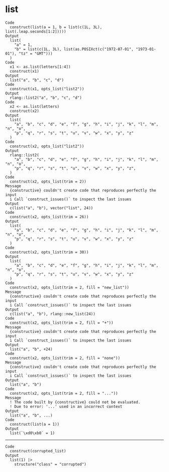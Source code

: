 # list

    Code
      construct(list(a = 1, b = list(c(1L, 3L), list(.leap.seconds[1:2]))))
    Output
      list(
        "a" = 1,
        "b" = list(c(1L, 3L), list(as.POSIXct(c("1972-07-01", "1973-01-01"), "tz" = "GMT")))
      )
    Code
      x1 <- as.list(letters[1:4])
      construct(x1)
    Output
      list("a", "b", "c", "d")
    Code
      construct(x1, opts_list("list2"))
    Output
      rlang::list2("a", "b", "c", "d")
    Code
      x2 <- as.list(letters)
      construct(x2)
    Output
      list(
        "a", "b", "c", "d", "e", "f", "g", "h", "i", "j", "k", "l", "m", "n", "o",
        "p", "q", "r", "s", "t", "u", "v", "w", "x", "y", "z"
      )
    Code
      construct(x2, opts_list("list2"))
    Output
      rlang::list2(
        "a", "b", "c", "d", "e", "f", "g", "h", "i", "j", "k", "l", "m", "n", "o",
        "p", "q", "r", "s", "t", "u", "v", "w", "x", "y", "z",
      )
    Code
      construct(x2, opts_list(trim = 2))
    Message
      {constructive} couldn't create code that reproduces perfectly the input
      i Call `construct_issues()` to inspect the last issues
    Output
      c(list("a", "b"), vector("list", 24))
    Code
      construct(x2, opts_list(trim = 26))
    Output
      list(
        "a", "b", "c", "d", "e", "f", "g", "h", "i", "j", "k", "l", "m", "n", "o",
        "p", "q", "r", "s", "t", "u", "v", "w", "x", "y", "z"
      )
    Code
      construct(x2, opts_list(trim = 30))
    Output
      list(
        "a", "b", "c", "d", "e", "f", "g", "h", "i", "j", "k", "l", "m", "n", "o",
        "p", "q", "r", "s", "t", "u", "v", "w", "x", "y", "z"
      )
    Code
      construct(x2, opts_list(trim = 2, fill = "new_list"))
    Message
      {constructive} couldn't create code that reproduces perfectly the input
      i Call `construct_issues()` to inspect the last issues
    Output
      c(list("a", "b"), rlang::new_list(24))
    Code
      construct(x2, opts_list(trim = 2, fill = "+"))
    Message
      {constructive} couldn't create code that reproduces perfectly the input
      i Call `construct_issues()` to inspect the last issues
    Output
      list("a", "b", +24)
    Code
      construct(x2, opts_list(trim = 2, fill = "none"))
    Message
      {constructive} couldn't create code that reproduces perfectly the input
      i Call `construct_issues()` to inspect the last issues
    Output
      list("a", "b")
    Code
      construct(x2, opts_list(trim = 2, fill = "..."))
    Message
      ! The code built by {constructive} could not be evaluated.
      ! Due to error: '...' used in an incorrect context
    Output
      list("a", "b", ...)
    Code
      construct(list(а = 1))
    Output
      list(`\xd0\xb0` = 1)

---

    Code
      construct(corrupted_list)
    Output
      list(1) |>
        structure("class" = "corrupted")

